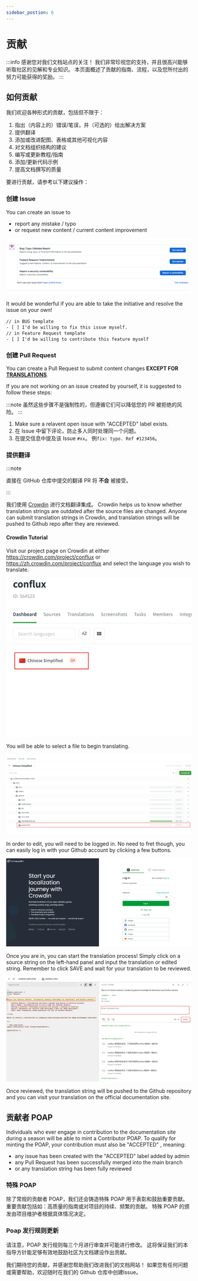 ```yaml
---
sidebar_postion: 6
---
```


# 贡献

:::info
感谢您对我们文档站点的关注！ 我们非常珍视您的支持，并且很高兴能够听取社区的见解和专业知识。 本页面概述了贡献的指南、流程，以及您所付出的努力可能获得的奖励。
:::

## 如何贡献

我们欢迎各种形式的贡献，包括但不限于：

1. 指出（内容上的）错误/笔误，并（可选的）给出解决方案
2. 提供翻译
3. 添加或改进配图、表格或其他可视化内容
4. 对文档组织结构的建议
5. 编写或更新教程/指南
6. 添加/更新代码示例
7. 提高文档撰写的质量

要进行贡献，请参考以下建议操作：

### 创建 Issue

You can create an issue to

- report any mistake / typo
- or request new content / current content improvement

![issue templates](image/2023-04-13-15-16-53.png)

It would be wonderful if you are able to take the initiative and resolve the issue on your own!

```
// in BUG template
- [ ] I'd be willing to fix this issue myself.
// in Feature Request template
- [ ] I'd be willing to contribute this feature myself
```

### 创建 Pull Request

You can create a Pull Request to submit content changes **EXCEPT FOR [TRANSLATIONS](#provide-translation)**.

If you are not working on an issue created by yourself, it is suggested to follow these steps:

:::note
虽然这些步骤不是强制性的，但遵循它们可以降低您的 PR 被拒绝的风险。
:::

1. Make sure a relavent open issue with "ACCEPTED" label exists.
2. 在 Issue 中留下评论，防止多人同时处理同一个问题。
3. 在提交信息中提及该 Issue `#xx`。 例`fix: typo. Ref #123456`。


### 提供翻译

:::note

直接在 GitHub 仓库中提交的翻译 PR 将 **不会** 被接受。

:::

我们使用 [Crowdin](https://crowdin.com/project/conflux) 进行文档翻译集成。 Crowdin helps us to know whether translation strings are outdated after the source files are changed. Anyone can submit translation strings in Crowdin, and translation strings will be pushed to Github repo after they are reviewed.

#### Crowdin Tutorial

Visit our project page on Crowdin at either https://crowdin.com/project/conflux or https://zh.crowdin.com/project/conflux and select the language you wish to translate.

![languages](image/2023-04-13-15-54-46.png)

You will be able to select a file to begin translating.

![files](image/2023-04-13-15-57-59.png)

In order to edit, you will need to be logged in. No need to fret though, you can easily log in with your Github account by clicking a few buttons.

![login](image/2023-04-13-16-01-17.png)

Once you are in, you can start the translation process! Simply click on a source string on the left-hand panel and input the translation or edited string. Remember to click SAVE and wait for your translation to be reviewed.

![translation](image/2023-04-13-16-06-44.png)

Once reviewed, the translation string will be pushed to the Github repository and you can visit your translation on the official documentation site.

## 贡献者 POAP

Individuals who ever engage in contribution to the documentation site during a season will be able to mint a Contributor POAP. To qualify for minting the POAP, your contribution must also be "ACCEPTED" , meaning:

- any issue has been created with the "ACCEPTED" label added by admin
- any Pull Request has been successfully merged into the main branch
- or any translation string has been fully reviewed

### 特殊 POAP

除了常规的贡献者 POAP，我们还会铸造特殊 POAP 用于表彰和鼓励重要贡献。 重要贡献包括如：高质量的指南或对项目的持续、频繁的贡献。 特殊 POAP 的颁发由项目维护者根据具体情况决定。

### Poap 发行规则更新

请注意，POAP 发行规则每三个月进行审查并可能进行修改。 这将保证我们的本指导方针能足够有效地鼓励社区为文档建设作出贡献。

我们期待您的贡献，并感谢您帮助我们改进我们的文档网站！ 如果您有任何问题或需要帮助，欢迎随时在我们的 Github 仓库中创建Issue。
